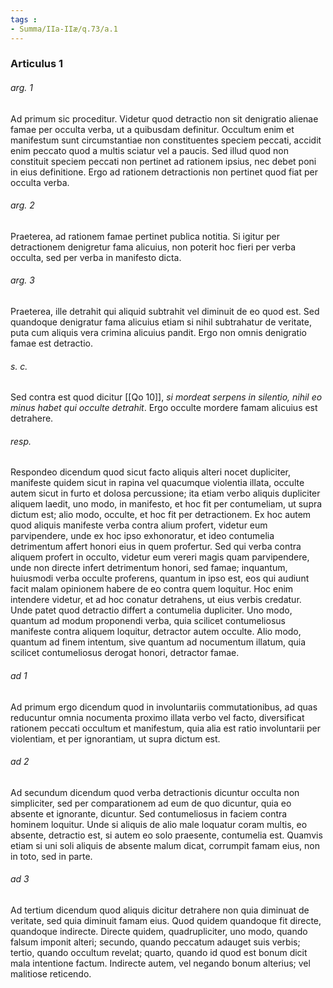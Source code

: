```yaml
---
tags : 
- Summa/IIa-IIæ/q.73/a.1
---
```


### Articulus 1

###### arg. 1
Ad primum sic proceditur. Videtur quod detractio non sit denigratio alienae famae per occulta verba, ut a quibusdam definitur. Occultum enim et manifestum sunt circumstantiae non constituentes speciem peccati, accidit enim peccato quod a multis sciatur vel a paucis. Sed illud quod non constituit speciem peccati non pertinet ad rationem ipsius, nec debet poni in eius definitione. Ergo ad rationem detractionis non pertinet quod fiat per occulta verba.

###### arg. 2
Praeterea, ad rationem famae pertinet publica notitia. Si igitur per detractionem denigretur fama alicuius, non poterit hoc fieri per verba occulta, sed per verba in manifesto dicta.

###### arg. 3
Praeterea, ille detrahit qui aliquid subtrahit vel diminuit de eo quod est. Sed quandoque denigratur fama alicuius etiam si nihil subtrahatur de veritate, puta cum aliquis vera crimina alicuius pandit. Ergo non omnis denigratio famae est detractio.

###### s. c.
Sed contra est quod dicitur [[Qo 10]], *si mordeat serpens in silentio, nihil eo minus habet qui occulte detrahit*. Ergo occulte mordere famam alicuius est detrahere.

###### resp.
Respondeo dicendum quod sicut facto aliquis alteri nocet dupliciter, manifeste quidem sicut in rapina vel quacumque violentia illata, occulte autem sicut in furto et dolosa percussione; ita etiam verbo aliquis dupliciter aliquem laedit, uno modo, in manifesto, et hoc fit per contumeliam, ut supra dictum est; alio modo, occulte, et hoc fit per detractionem. Ex hoc autem quod aliquis manifeste verba contra alium profert, videtur eum parvipendere, unde ex hoc ipso exhonoratur, et ideo contumelia detrimentum affert honori eius in quem profertur. Sed qui verba contra aliquem profert in occulto, videtur eum vereri magis quam parvipendere, unde non directe infert detrimentum honori, sed famae; inquantum, huiusmodi verba occulte proferens, quantum in ipso est, eos qui audiunt facit malam opinionem habere de eo contra quem loquitur. Hoc enim intendere videtur, et ad hoc conatur detrahens, ut eius verbis credatur. Unde patet quod detractio differt a contumelia dupliciter. Uno modo, quantum ad modum proponendi verba, quia scilicet contumeliosus manifeste contra aliquem loquitur, detractor autem occulte. Alio modo, quantum ad finem intentum, sive quantum ad nocumentum illatum, quia scilicet contumeliosus derogat honori, detractor famae.

###### ad 1
Ad primum ergo dicendum quod in involuntariis commutationibus, ad quas reducuntur omnia nocumenta proximo illata verbo vel facto, diversificat rationem peccati occultum et manifestum, quia alia est ratio involuntarii per violentiam, et per ignorantiam, ut supra dictum est.

###### ad 2
Ad secundum dicendum quod verba detractionis dicuntur occulta non simpliciter, sed per comparationem ad eum de quo dicuntur, quia eo absente et ignorante, dicuntur. Sed contumeliosus in faciem contra hominem loquitur. Unde si aliquis de alio male loquatur coram multis, eo absente, detractio est, si autem eo solo praesente, contumelia est. Quamvis etiam si uni soli aliquis de absente malum dicat, corrumpit famam eius, non in toto, sed in parte.

###### ad 3
Ad tertium dicendum quod aliquis dicitur detrahere non quia diminuat de veritate, sed quia diminuit famam eius. Quod quidem quandoque fit directe, quandoque indirecte. Directe quidem, quadrupliciter, uno modo, quando falsum imponit alteri; secundo, quando peccatum adauget suis verbis; tertio, quando occultum revelat; quarto, quando id quod est bonum dicit mala intentione factum. Indirecte autem, vel negando bonum alterius; vel malitiose reticendo.

